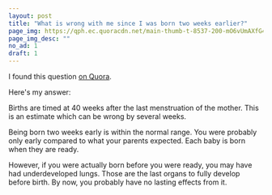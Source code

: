 ```yaml
---
layout: post
title: "What is wrong with me since I was born two weeks earlier?"
page_img: https://qph.ec.quoracdn.net/main-thumb-t-8537-200-mO6vUmAXfG49ca0IVVFun2jS8sna97wQ.jpeg
page_img_desc: ""
no_ad: 1
draft: 1
---
```


I found this question <a href="https://www.quora.com/What-is-wrong-with-me-since-I-was-born-two-weeks-earlier">on Quora</a>.

Here's my answer:

Births are timed at 40 weeks after the last menstruation of the mother. This is an estimate which can be wrong by several weeks.

Being born two weeks early is within the normal range. You were probably only early compared to what your parents expected. Each baby is born when they are ready.

However, if you were actually born before you were ready, you may have had underdeveloped lungs. Those are the last organs to fully develop before birth. By now, you probably have no lasting effects from it.
